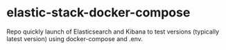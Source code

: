 # elastic-stack-docker-compose
Repo quickly launch of Elasticsearch and Kibana to test versions (typically latest version) using docker-compose and .env. 
